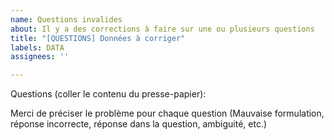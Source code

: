 ```yaml
---
name: Questions invalides
about: Il y a des corrections à faire sur une ou plusieurs questions
title: "[QUESTIONS] Données à corriger"
labels: DATA
assignees: ''

---
```


Questions (coller le contenu du presse-papier):


Merci de préciser le problème pour chaque question (Mauvaise formulation, réponse incorrecte, réponse dans la question, ambiguité, etc.)
